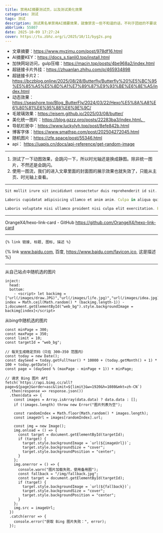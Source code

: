 ```yaml
---
title: 禁用AI摘要测试页，以及测试美化效果
categories: 测试
tags: 测试
description: 测试黑名单禁用AI摘要效果，就像禁言一些不和谐的话，不利于团结的不要说 DOGE.jpg。美化效果是后面加的。
abbrlink: 55807
date: 2025-10-09 17:27:24
cover: https://tu.zbhz.org/i/2025/10/11/byg2s.png
---
```



* 文章摘要：https://www.myzimu.com/post/978df16.html
* AI摘要KEY：https://docs_s.tianli0.top/install.html
* 加快网站访问，gulp压缩：https://macin.top/posts/4be968a2/index.html
* 超链接卡片外挂：https://zhuanlan.zhihu.com/p/465934898
* 超链接卡片2：https://bczblog.online/2025/08/28/Butterfly/Butterfly%20%E5%BC%95%E5%85%A5%E5%8D%A1%E7%89%87%E9%93%BE%E6%8E%A5/index.html
* 动态效果：https://seashore.top/Blog_ButterFly/2024/03/22/Hexo%E5%8A%A8%E6%80%81%E6%95%88%E6%9E%9C/
* 毛玻璃效果：https://eisem.github.io/2025/03/08/butter/
* 美化统一图片：https://blog.gzzz.pro/posts/22283ba3/index.html、
* 导航栏居中：https://www.luckylyh.top/post/8efe842b.html
* 博客字体：https://www.smathsp.com/post/202504272045.html
* 随机图片：https://zfe.space/post/55346.html
* api： https://uapis.cn/docs/api-reference/get-random-image

---

1. 测试了一下动图效果，会跳闪一下，所以时光轴还是换成静图。除非统一图片，不然还是会跳闪。
2. 使用一图流，我们的进入文章里面的封面图的展示效果也就失效了，只能从主页、时光轴上查看。

---

```js
Sit mollit irure sit incididunt consectetur duis reprehenderit id sit. Nostrud labore qui esse laborum exercitation dolor sunt consequat. Aute incididunt laborum ullamco laborum est.

Laboris cupidatat adipisicing ullamco et anim anim. Culpa in aliqua quis qui excepteur eu velit do aute eu Lorem. Sint incididunt officia commodo ad consequat aliquip. Aute irure occaecat fugiat eu consequat. Eiusmod reprehenderit mollit excepteur ut quis elit qui.

Laboris voluptate nisi ullamco proident nisi culpa elit exercitation. Et proident consectetur sunt est eiusmod labore in ea laboris tempor. Voluptate labore ut ad minim magna adipisicing ut occaecat commodo culpa. Occaecat nisi cupidatat minim esse aliquip nulla commodo excepteur est et deserunt pariatur.
```

---

OrangeX4/hexo-link-card - GitHub
https://github.com/OrangeX4/hexo-link-card

---


`{% link 链接, 标题, 图标, 描述 %}`

{% link www.baidu.com, 百度, https://www.baidu.com/favicon.ico, 这是描述 %}

---

从自己站点中随机选的图片

```
inject:
  head:
  bottom:
    - <script> let backimg =["url(/images/draw.JPG)","url(/images/life.jpg)","url(/images/idea.jpg)","url(/images/study.jpg)"];let index = Math.ceil(Math.random() * (backimg.length-1)) - 1;document.getElementById("web_bg").style.backgroundImage = backimg[index]</script>

```

从bing中随机选的图片

```
const minPage = 300;
const maxPage = 350;
const limit = 10;
const targetId = "web_bg";

// 每天生成稳定页码（只在 300–350 范围内）
const today = new Date();
const daySeed = today.getFullYear() * 10000 + (today.getMonth() + 1) * 100 + today.getDate();
const page = (daySeed % (maxPage - minPage + 1)) + minPage;

// 请求 Bing 图片 API
fetch(`https://api.bimg.cc/all?page=${page}&order=asc&limit=${limit}&w=1920&h=1080&mkt=zh-CN`)
  .then(response => response.json())
  .then(data => {
    const images = Array.isArray(data.data) ? data.data : [];
    if (!images.length) throw new Error("图片列表为空");

    const randomIndex = Math.floor(Math.random() * images.length);
    const imageUrl = images[randomIndex].url;

    const img = new Image();
    img.onload = () => {
      const target = document.getElementById(targetId);
      if (target) {
        target.style.backgroundImage = `url(${imageUrl})`;
        target.style.backgroundSize = "cover";
        target.style.backgroundPosition = "center";
      }
    };
    img.onerror = () => {
      console.warn("图片加载失败，使用备用图");
      const fallback = "/img/fallback.jpg";
      const target = document.getElementById(targetId);
      if (target) {
        target.style.backgroundImage = `url(${fallback})`;
        target.style.backgroundSize = "cover";
        target.style.backgroundPosition = "center";
      }
    };
    img.src = imageUrl;
  })
  .catch(error => {
    console.error("获取 Bing 图片失败：", error);
  });

```